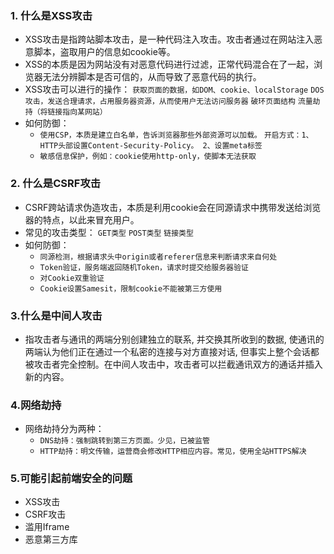 ### 1. 什么是XSS攻击
-  XSS攻击是指跨站脚本攻击，是一种代码注入攻击。攻击者通过在网站注入恶意脚本，盗取用户的信息如cookie等。
- XSS的本质是因为网站没有对恶意代码进行过滤，正常代码混合在了一起，浏览器无法分辨脚本是否可信的，从而导致了恶意代码的执行。
- XSS攻击可以进行的操作：
   `获取页面的数据，如DOM、cookie、localStorage`
   `DOS攻击，发送合理请求，占用服务器资源，从而使用户无法访问服务器`
   `破环页面结构`
   `流量劫持（将链接指向某网站）`
-  如何防御：
   - `使用CSP，本质是建立白名单，告诉浏览器那些外部资源可以加载。`
    `开启方式：1、HTTP头部设置Content-Security-Policy。 2、设置meta标签`
   -  `敏感信息保护，例如：cookie使用http-only，使脚本无法获取`
### 2. 什么是CSRF攻击 
- CSRF跨站请求伪造攻击，本质是利用cookie会在同源请求中携带发送给浏览器的特点，以此来冒充用户。
- 常见的攻击类型：
   `GET类型`
   `POST类型`
   `链接类型`
- 如何防御：
   - `同源检测，根据请求头中origin或者referer信息来判断请求来自何处`
   - `Token验证，服务端返回随机Token，请求时提交给服务器验证`
   - `对Cookie双重验证`
   - `Cookie设置Samesit，限制cookie不能被第三方使用`
### 3.什么是中间人攻击
   - 指攻击者与通讯的两端分别创建独⽴的联系, 并交换其所收到的数据, 使通讯的两端认为他们正在通过⼀个私密的连接与对⽅直接对话, 但事实上整个会话都被攻击者完全控制。在中间⼈攻击中，攻击者可以拦截通讯双⽅的通话并插⼊新的内容。
### 4.网络劫持
- 网络劫持分为两种：
   - `DNS劫持：强制跳转到第三方页面。少见，已被监管`
   - `HTTP劫持：明文传输，运营商会修改HTTP相应内容。常见，使用全站HTTPS解决`
### 5.可能引起前端安全的问题
- XSS攻击
- CSRF攻击
- 滥用Iframe
- 恶意第三方库